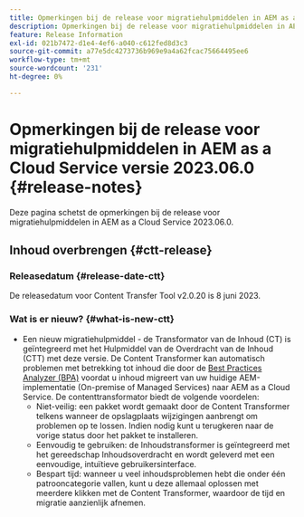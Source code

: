 ```yaml
---
title: Opmerkingen bij de release voor migratiehulpmiddelen in AEM as a Cloud Service versie 2023.06.0
description: Opmerkingen bij de release voor migratiehulpmiddelen in AEM as a Cloud Service versie 2023.06.0
feature: Release Information
exl-id: 021b7472-d1e4-4ef6-a040-c612fed8d3c3
source-git-commit: a77e5dc4273736b969e9a4a62fcac75664495ee6
workflow-type: tm+mt
source-wordcount: '231'
ht-degree: 0%

---
```


# Opmerkingen bij de release voor migratiehulpmiddelen in AEM as a Cloud Service versie 2023.06.0 {#release-notes}

Deze pagina schetst de opmerkingen bij de release voor migratiehulpmiddelen in AEM as a Cloud Service 2023.06.0.

## Inhoud overbrengen {#ctt-release}

### Releasedatum {#release-date-ctt}

De releasedatum voor Content Transfer Tool v2.0.20 is 8 juni 2023.

### Wat is er nieuw? {#what-is-new-ctt}

* Een nieuw migratiehulpmiddel - de Transformator van de Inhoud (CT) is geïntegreerd met het Hulpmiddel van de Overdracht van de Inhoud (CTT) met deze versie. De Content Transformer kan automatisch problemen met betrekking tot inhoud die door de [Best Practices Analyzer (BPA)](https://experienceleague.adobe.com/docs/experience-manager-cloud-service/content/migration-journey/cloud-migration/best-practices-analyzer/overview-best-practices-analyzer.html) voordat u inhoud migreert van uw huidige AEM-implementatie (On-premise of Managed Services) naar AEM as a Cloud Service.
De contenttransformator biedt de volgende voordelen:
   * Niet-veilig: een pakket wordt gemaakt door de Content Transformer telkens wanneer de opslagplaats wijzigingen aanbrengt om problemen op te lossen. Indien nodig kunt u terugkeren naar de vorige status door het pakket te installeren.
   * Eenvoudig te gebruiken: de Inhoudstransformer is geïntegreerd met het gereedschap Inhoudsoverdracht en wordt geleverd met een eenvoudige, intuïtieve gebruikersinterface.
   * Bespart tijd: wanneer u veel inhoudsproblemen hebt die onder één patrooncategorie vallen, kunt u deze allemaal oplossen met meerdere klikken met de Content Transformer, waardoor de tijd en migratie aanzienlijk afnemen.
